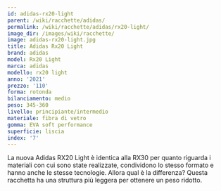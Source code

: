 ```yaml
---
id: adidas-rx20-light
parent: /wiki/racchette/adidas/
permalink: /wiki/racchette/adidas/rx20-light/
image_dir: /images/wiki/racchette/
image: adidas-rx20-light.jpg
title: Adidas Rx20 Light
brand: adidas
model: Rx20 Light
marca: adidas
modello: rx20 light
anno: '2021'
prezzo: '110'
forma: rotonda
bilanciamento: medio
peso: 345-360
livello: principiante/intermedio
materiale: fibra di vetro
gomma: EVA soft performance
superficie: liscia
index: '7'
---
```

La nuova Adidas RX20 Light è identica alla RX30 per quanto riguarda i materiali con cui sono state realizzate, condividono lo stesso formato e hanno anche le stesse tecnologie. Allora qual è la differenza? Questa racchetta ha una struttura più leggera per ottenere un peso ridotto.